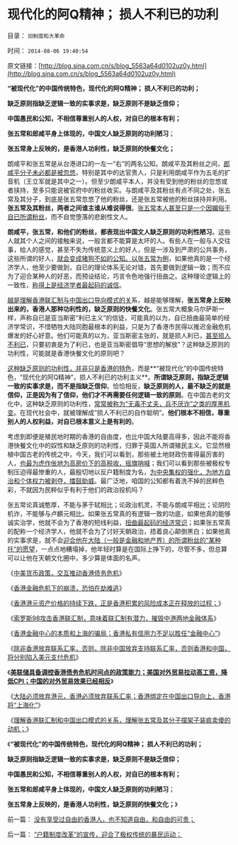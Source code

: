 # 现代化的阿Q精神； 损人不利已的功利

目录： `旧制度和大革命` 

时间： `2014-08-06 19:40:54` 

原文链接：[http://blog.sina.com.cn/s/blog_5563a64d0102uz0y.html](http://blog.sina.com.cn/s/blog_5563a64d0102uz0y.html)

**“被现代化”的中国传统特色，现代化的阿Q精神； 损人不利已的功利；**

**缺乏原则指缺乏逻辑一致的实事求是，缺乏原则不是缺乏信仰；**

**中国愚民和公知，不相信尊重别人的人权，对自已的根本有利；**

**张五常和郎咸平身上体现的，中国文人缺乏原则的功利陋习**；

**张五常身上反映的，是香港人功利性，缺乏原则的快餐文化；**



朗咸平和张五常是从台港进口的一左一“右”的两名公知。朗咸平及其粉丝之间，[郎咸平分子未必都是被忽悠](../../../2012/5/10/自费当五毛，不要惹众怒.md)，特别是其中的达官贵人，只是利用朗咸平作为五毛的扩音机（王立军就是其中之一）。但至少朗咸平本人，并没有受到他的粉丝的忽悠或者挟持，至多只能说被官府中的粉丝收买。与朗咸平及其粉丝有点不同之处，张五常及其分子，到底是张五常忽悠了他的粉丝，还是张五常被他的粉丝挟持并利用。**张五常及其粉丝，两者之间谁主谁从难说得很**。[张五常本人甚至只是一个因媚俗于自已所谓粉丝](../../../2011/8/29/“钞票印少了会通胀”，左小蕾力挺张五常.md)，而不自觉堕落的悲剧性文人。

**朗咸平，张五常，和他们的粉丝，都表现出中国文人缺乏原则的功利性陋习**。这些人就其个人之间的接触来说，一般言都不能算是太坏的人。有些人在一般与人交往事，给人的感觉，甚至不失为传统意义上的好人，但是一涉及到严肃的公共事务，这些所谓的好人，[就会变成猪狗不如的公知。以张五常为例](../../../2009/7/23/张五常大师对现代经济学的贡献史无前例.md)，如果他真的是一个经济学人，他至少要做到，自已的理论体系无论对错，首先要做到逻辑一致；而不应为了迎合某种人的好恶，而预设结论，巧言令色地强行扭曲之。这种理论逻辑上的一致性，[称得上是经济学者最起码的诚信](../../../2012/5/11/经济学是一门专门得罪人的学问.md)。

[越是理解香港联汇制与中国出口导向模式的关](../../../2014/7/20/中国无力支持香港，逃避联系汇率绑定下的美元债务危机；.md)系，越是能够理解，**张五常身上反映出来的，香港人那种功利性的，缺乏原则的快餐文化**。张五常大概象马尔萨斯一样，声称自已是亚当斯密“利已主义”的信徒，可能真的以为，自已扭曲最简单的经济学常识，不惜牺牲大陆同胞最根本的利益，只是为了香港市民得以推迟金融危机爆发的好心好意。他们可能真的以为，亚当斯密主张的，就是损人利已，[甚至损人不利已](../../../2013/7/24/损人利已是世界人民的共识，损人不利已是中国人民的共识.md)，只要初衷是为了利已，也是亚当斯密倡导“思想的解放”？这种缺乏原则的功利性，可能就是香港快餐文化的原则吧？

[这种缺乏原则的功利性，并非只是香港的特色](../../../2010/3/11/小农意识就是不尊重产权并且损人不利已的行为动机.md)，而是**“被现代化”的中国传统特色，“现代化的阿Q精神”，损人不利已的功利主义**。**所谓缺乏原则，指缺乏逻辑一致的实事求是，而不是指缺乏信仰**。恰恰相反，**缺乏原则的人，最不缺乏的就是信仰，正是因为有了信仰，他们才不再需要任何逻辑一致的原则**。在中国古老的文化中，这种缺乏原则的功利性，[常常被称为“无毒不丈夫，兵不厌诈”之类的厚黑机变](../../../2009/9/21/大概率逼空again.md)。在现代社会中，就被理解成“损人不利已的自作聪明”。**他们根本不相信，尊重别人的人权利益，对自已根本意义上是有利的**。

考虑到即便是殖民地时期的香港的自由度，也比中国大陆要高得多，因此不能将香港快餐文化中的奴性和缺乏原则的功利性，归罪于英国人所谓殖民主义。它显然根植中国古老的传统之中，今天，我们可以看到，那些被土地财政伤害得最厉害的人，[也最为虎作伥地为高房价下的高税收，摇旗呐喊](../../../2014/7/23/童大焕攻击牛刀的刚需，仇恨土地财政五毛，是国民仇富吗？.md)；我们可以看到那些被极权专制压迫得最惨重的人，最殷切地以反户籍制度为名，[为中央集权的强化，为地方自治和个体权力被剥夺，擂鼓助威](../../../2013/10/20/户籍制度的本质是“中央集权剥夺居民的自治权”.md)。最广泛地，咱国的公知都有着洗不掉的民粹色彩，不就因为民粹似乎有利于他们的政治投机吗？

张五常论真诚憨厚，不能与茅于轼相比；论政治机灵，不能与朗咸平相比；论阴险机诈，不能够与卢麒元相比。如果张五常真的有逻辑一致的功底，如果他真的能够诚实治学，他就不会为了香港的短线利益，[扭曲最起码的经济常识](../../../2011/10/14/人民币低估的经济学本质，看仇美的都是什么人？.md)；如果张五常真的配称一个经济学人，他就不会为了讨好天朝政治，捂着良心颠倒黑白；如果他真的实事求是，就不会[迎合他在大陆（一般是金融和地产界）的所谓粉丝的“某种托”的愿望](../../../2011/12/9/根本不存在“张五常的经济学”.md)，一点点地糟塌掉，他年轻时算是在国际上挣下的，尽管不多，但总算可以让他在天朝文化圈中，多少算是体面的名声。

《[中美货币政策，交互推动香港债务危机](../../../2014/7/3/中美货币政策，交互推动香港债务危机；.md)》

《[香港金融危机下的崩溃，恐怕在劫难逃](../../../2014/7/4/香港金融“中心”的崩溃，恐怕在劫难逃；.md)》

《[香港港元资产价格的持续下跌，正是香港积累的风险成本正在释放的过程；](../../../2014/7/7/香港如果真的是一个自由港，香港经济体系就不会崩溃；.md)》

《[索罗斯98攻击香港联汇制，意味着联汇制有潜力，摧毁中港两地金融体系](../../../2014/7/9/联汇制的含义和利益集团，对风险的掩盖，张五常的卫道；.md)》

《[香港金融中心的本质和上海的骗局；香港私有信用力不足以胜任“金融中心”](../../../2014/7/13/香港金融中心的本质和上海的骗局；.md)》

《[除非香港放弃联系汇率，否则，除非中国放弃支持联系汇率，否则香港和中国，将分别陷入美元支付危机](../../../2014/7/20/中国无力支持香港，逃避联系汇率绑定下的美元债务危机；.md)》

《[**美联储具备调控香港债务危机时间点的政策能力；美国对外贸易拉动高工资，降低CPI；中国的对外贸易效果已经相反**](../../../2014/8/3/美联储具备调控香港债务危机时间点的政策能力；.md)》

《[大陆必须放弃港元，香港必须放弃联系汇率；香港绑定在中国出口导向上，香港将“上海化”](../../../2014/8/4/大陆必须放弃港元，香港必须放弃联系汇率.md)》

《[理解香港联汇制和中国出口模式的关系，理解张五常及其分子摆架子装疯卖傻的动机；](../../../2014/8/5/理解张五常及其分子装疯卖傻摆架子.md)》

《**“被现代化”的中国传统特色，现代化的阿Q精神； 损人不利已的功利；**

**缺乏原则指缺乏逻辑一致的实事求是，缺乏原则不是缺乏信仰；**

**中国愚民和公知，不相信尊重别人的人权，对自已的根本有利；**

**张五常和郎咸平身上体现的，中国文人缺乏原则的功利陋习**；

**张五常身上反映的，是香港人功利性，缺乏原则的快餐文化；**》

前一篇： [没有享受过自由的香港人，也不知道自由，和自由的可贵；](../../../2014/8/6/没有享受过自由的香港人，也不知道自由，和自由的可贵；.md)

后一篇： [“户籍制度改革”的宣传，迎合了极权传统的暴民运动；](../../../2014/8/6/“户籍制度改革”的宣传，迎合了极权传统的暴民运动；.md)

